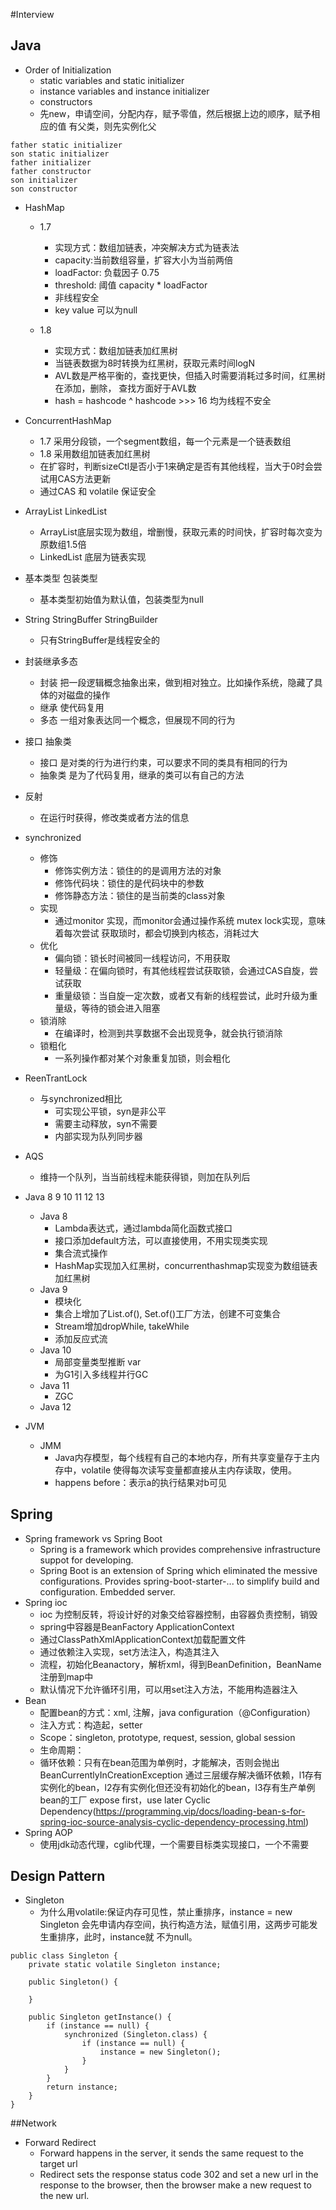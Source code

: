 #Interview
## Java
- Order of Initialization
    - static variables and static initializer
    - instance variables and instance initializer
    - constructors
    - 先new，申请空间，分配内存，赋予零值，然后根据上边的顺序，赋予相应的值
    有父类，则先实例化父
```
father static initializer
son static initializer
father initializer
father constructor
son initializer
son constructor
```
- HashMap
    
    - 1.7
        
        - 实现方式：数组加链表，冲突解决方式为链表法
        - capacity:当前数组容量，扩容大小为当前两倍
        - loadFactor: 负载因子 0.75
        - threshold: 阈值 capacity * loadFactor
        - 非线程安全
        - key value 可以为null
        
    - 1.8
        
        - 实现方式：数组加链表加红黑树
        - 当链表数据为8时转换为红黑树，获取元素时间logN
        - AVL数是严格平衡的，查找更快，但插入时需要消耗过多时间，红黑树在添加，删除，
        查找方面好于AVL数
        - hash = hashcode ^ hashcode >>> 16
    均为线程不安全
    
- ConcurrentHashMap
    
    - 1.7 采用分段锁，一个segment数组，每一个元素是一个链表数组
    - 1.8 采用数组加链表加红黑树
    - 在扩容时，判断sizeCtl是否小于1来确定是否有其他线程，当大于0时会尝试用CAS方法更新
    - 通过CAS 和 volatile 保证安全
    
- ArrayList LinkedList
    
    - ArrayList底层实现为数组，增删慢，获取元素的时间快，扩容时每次变为原数组1.5倍
    - LinkedList 底层为链表实现
- 基本类型 包装类型
    - 基本类型初始值为默认值，包装类型为null
- String StringBuffer StringBuilder
    - 只有StringBuffer是线程安全的
- 封装继承多态
    - 封装 把一段逻辑概念抽象出来，做到相对独立。比如操作系统，隐藏了具体的对磁盘的操作
    - 继承 使代码复用
    - 多态 一组对象表达同一个概念，但展现不同的行为
- 接口 抽象类
    - 接口 是对类的行为进行约束，可以要求不同的类具有相同的行为
    - 抽象类 是为了代码复用，继承的类可以有自己的方法
- 反射
    - 在运行时获得，修改类或者方法的信息
- synchronized
    - 修饰
        - 修饰实例方法：锁住的的是调用方法的对象
        - 修饰代码块：锁住的是代码块中的参数
        - 修饰静态方法：锁住的是当前类的class对象
    - 实现
        - 通过monitor 实现，而monitor会通过操作系统 mutex lock实现，意味着每次尝试
        获取琐时，都会切换到内核态，消耗过大
    - 优化
        - 偏向锁：锁长时间被同一线程访问，不用获取
        - 轻量级：在偏向锁时，有其他线程尝试获取锁，会通过CAS自旋，尝试获取
        - 重量级锁：当自旋一定次数，或者又有新的线程尝试，此时升级为重量级，等待的锁会进入阻塞
    - 锁消除
        - 在编译时，检测到共享数据不会出现竞争，就会执行锁消除
    - 锁粗化
        - 一系列操作都对某个对象重复加锁，则会粗化
- ReenTrantLock
    - 与synchronized相比
        - 可实现公平锁，syn是非公平
        - 需要主动释放，syn不需要 
        - 内部实现为队列同步器
- AQS
    - 维持一个队列，当当前线程未能获得锁，则加在队列后
- Java 8 9 10 11 12 13
    - Java 8
        - Lambda表达式，通过lambda简化函数式接口
        - 接口添加default方法，可以直接使用，不用实现类实现
        - 集合流式操作
        - HashMap实现加入红黑树，concurrenthashmap实现变为数组链表加红黑树
    - Java 9
        - 模块化
        - 集合上增加了List.of(), Set.of()工厂方法，创建不可变集合
        - Stream增加dropWhile, takeWhile
        - 添加反应式流
    - Java 10
        - 局部变量类型推断 var
        - 为G1引入多线程并行GC
    - Java 11
        - ZGC
    - Java 12
- JVM
    - JMM
        - Java内存模型，每个线程有自己的本地内存，所有共享变量存于主内存中，volatile
        使得每次读写变量都直接从主内存读取，使用。
        - happens before：表示a的执行结果对b可见
## Spring
- Spring framework vs Spring Boot
    - Spring is a framework which provides comprehensive infrastructure
     suppot for developing.
    - Spring Boot is an extension of Spring which eliminated the messive
    configurations. Provides spring-boot-starter-... to simplify build and
    configuration. Embedded server.
- Spring ioc
    - ioc 为控制反转，将设计好的对象交给容器控制，由容器负责控制，销毁
    - spring中容器是BeanFactory ApplicationContext
    - 通过ClassPathXmlApplicationContext加载配置文件
    - 通过依赖注入实现，set方法注入，构造其注入
    - 流程，初始化Beanactory，解析xml，得到BeanDefinition，BeanName
    注册到map中
    - 默认情况下允许循环引用，可以用set注入方法，不能用构造器注入
- Bean
    - 配置bean的方式：xml, 注解，java configuration（@Configuration）
    - 注入方式：构造起，setter
    - Scope：singleton, prototype, request, session, global session
    - 生命周期：
    - 循环依赖：只有在bean范围为单例时，才能解决，否则会抛出BeanCurrentlyInCreationException
        通过三层缓存解决循环依赖，l1存有实例化的bean，l2存有实例化但还没有初始化的bean，l3存有生产单例bean的工厂
        expose first，use later
        Cyclic Dependency(https://programming.vip/docs/loading-bean-s-for-spring-ioc-source-analysis-cyclic-dependency-processing.html)
- Spring AOP
    - 使用jdk动态代理，cglib代理，一个需要目标类实现接口，一个不需要 
## Design Pattern
- Singleton
    - 为什么用volatile:保证内存可见性，禁止重排序，instance = new Singleton
    会先申请内存空间，执行构造方法，赋值引用，这两步可能发生重排序，此时，instance就
    不为null。
```
public class Singleton {
    private static volatile Singleton instance;

    public Singleton() {

    }

    public Singleton getInstance() {
        if (instance == null) {
            synchronized (Singleton.class) {
                if (instance == null) {
                    instance = new Singleton();
                }
            }
        }
        return instance;
    }
}

```
##Network
- Forward Redirect
    - Forward happens in the server, it sends the same request to the target url
    - Redirect sets the response status code 302 and set a new url in the response to the browser,
    then the browser make a new request to the new url.
    
        